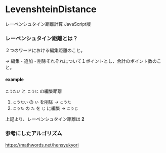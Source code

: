 # LevenshteinDistance
レーベンシュタイン距離計算 JavaScript版

### レーベンシュタイン距離とは？

２つのワードにおける編集距離のこと。

→ 編集・追加・削除それぞれについて１ポイントとし、合計のポイント数のこと。

#### example

`こうたい` と `こうじ` の編集距離

1. `こうたい` の `い` を削除 -> `こうた`
2. `こうた` の `た` を `じ` に編集 -> `こうじ`

上記より、レーベンシュタイン距離は __2__


### 参考にしたアルゴリズム

https://mathwords.net/hensyukyori
